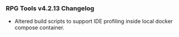  ### RPG Tools v4.2.13 Changelog
 - Altered build scripts to support IDE profiling inside local docker compose container.

